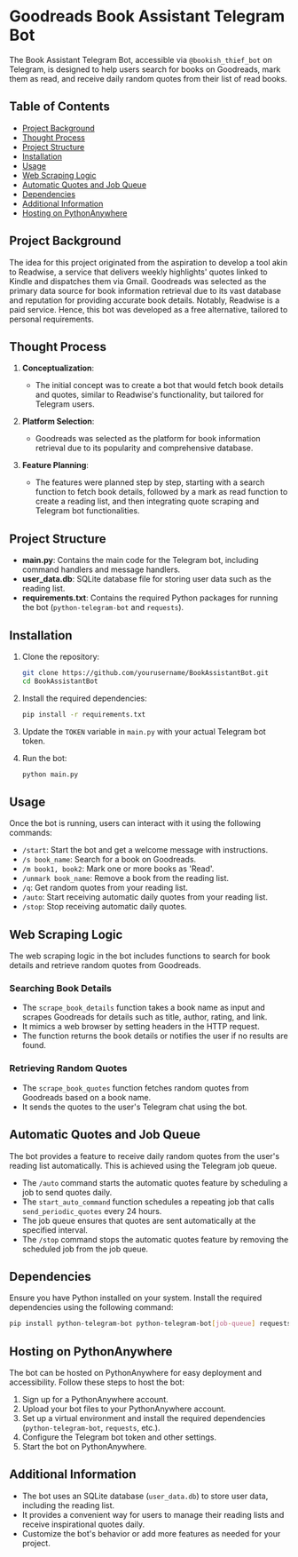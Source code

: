 # Goodreads Book Assistant Telegram Bot

The Book Assistant Telegram Bot, accessible via `@bookish_thief_bot` on Telegram, is designed to help users search for books on Goodreads, mark them as read, and receive daily random quotes from their list of read books.

## Table of Contents
- [Project Background](#project-background)
- [Thought Process](#thought-process)
- [Project Structure](#project-structure)
- [Installation](#installation)
- [Usage](#usage)
- [Web Scraping Logic](#web-scraping-logic)
- [Automatic Quotes and Job Queue](#automatic-quotes-and-job-queue)
- [Dependencies](#dependencies)
- [Additional Information](#additional-information)
- [Hosting on PythonAnywhere](#hosting-on-pythonanywhere)

## Project Background

The idea for this project originated from the aspiration to develop a tool akin to Readwise, a service that delivers weekly highlights' quotes linked to Kindle and dispatches them via Gmail. Goodreads was selected as the primary data source for book information retrieval due to its vast database and reputation for providing accurate book details. Notably, Readwise is a paid service. Hence, this bot was developed as a free alternative, tailored to personal requirements.

## Thought Process

1. **Conceptualization**:
   - The initial concept was to create a bot that would fetch book details and quotes, similar to Readwise's functionality, but tailored for Telegram users.

2. **Platform Selection**:
   - Goodreads was selected as the platform for book information retrieval due to its popularity and comprehensive database.

3. **Feature Planning**:
   - The features were planned step by step, starting with a search function to fetch book details, followed by a mark as read function to create a reading list, and then integrating quote scraping and Telegram bot functionalities.

## Project Structure

- **main.py**: Contains the main code for the Telegram bot, including command handlers and message handlers.
- **user_data.db**: SQLite database file for storing user data such as the reading list.
- **requirements.txt**: Contains the required Python packages for running the bot (`python-telegram-bot` and `requests`).

## Installation

1. Clone the repository:
   ```bash
   git clone https://github.com/yourusername/BookAssistantBot.git
   cd BookAssistantBot
   ```

2. Install the required dependencies:
   ```bash
   pip install -r requirements.txt
   ```

3. Update the `TOKEN` variable in `main.py` with your actual Telegram bot token.

4. Run the bot:
   ```bash
   python main.py
   ```

## Usage

Once the bot is running, users can interact with it using the following commands:

- `/start`: Start the bot and get a welcome message with instructions.
- `/s book_name`: Search for a book on Goodreads.
- `/m book1, book2`: Mark one or more books as 'Read'.
- `/unmark book_name`: Remove a book from the reading list.
- `/q`: Get random quotes from your reading list.
- `/auto`: Start receiving automatic daily quotes from your reading list.
- `/stop`: Stop receiving automatic daily quotes.

## Web Scraping Logic

The web scraping logic in the bot includes functions to search for book details and retrieve random quotes from Goodreads.

### Searching Book Details
- The `scrape_book_details` function takes a book name as input and scrapes Goodreads for details such as title, author, rating, and link.
- It mimics a web browser by setting headers in the HTTP request.
- The function returns the book details or notifies the user if no results are found.

### Retrieving Random Quotes
- The `scrape_book_quotes` function fetches random quotes from Goodreads based on a book name.
- It sends the quotes to the user's Telegram chat using the bot.

## Automatic Quotes and Job Queue

The bot provides a feature to receive daily random quotes from the user's reading list automatically. This is achieved using the Telegram job queue.

- The `/auto` command starts the automatic quotes feature by scheduling a job to send quotes daily.
- The `start_auto_command` function schedules a repeating job that calls `send_periodic_quotes` every 24 hours.
- The job queue ensures that quotes are sent automatically at the specified interval.
- The `/stop` command stops the automatic quotes feature by removing the scheduled job from the job queue.

## Dependencies

Ensure you have Python installed on your system. Install the required dependencies using the following command:

```bash
pip install python-telegram-bot python-telegram-bot[job-queue] requests
```
## Hosting on PythonAnywhere

The bot can be hosted on PythonAnywhere for easy deployment and accessibility. Follow these steps to host the bot:

1. Sign up for a PythonAnywhere account.
2. Upload your bot files to your PythonAnywhere account.
3. Set up a virtual environment and install the required dependencies (`python-telegram-bot`, `requests`, etc.).
4. Configure the Telegram bot token and other settings.
5. Start the bot on PythonAnywhere.

## Additional Information

- The bot uses an SQLite database (`user_data.db`) to store user data, including the reading list.
- It provides a convenient way for users to manage their reading lists and receive inspirational quotes daily.
- Customize the bot's behavior or add more features as needed for your project.




